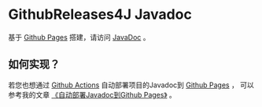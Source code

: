 # GithubReleases4J Javadoc

基于 [Github Pages](https://pages.github.com/) 搭建，请访问 [JavaDoc](https://CarmJos.github.io/GithubReleases4J) 。

## 如何实现？

若您也想通过 [Github Actions](https://docs.github.com/en/actions/learn-github-actions) 
自动部署项目的Javadoc到 [Github Pages](https://pages.github.com/) ，
可以参考我的文章 [《自动部署Javadoc到Github Pages》](https://pages.carm.cc/doc/javadoc-in-github.html) 。